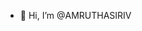 - 👋 Hi, I’m @AMRUTHASIRIV
<!---
AMRUTHASIRIV/AMRUTHASIRIV is a ✨ special ✨ repository because its `README.md` (this file) appears on your GitHub profile.
You can click the Preview link to take a look at your changes.
--->
